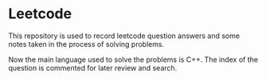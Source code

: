 # Leetcode
This repository is used to record leetcode question answers and some notes taken in the process of solving problems.

Now the main language used to solve the problems is C++. The index of the question is commented for later review and search.